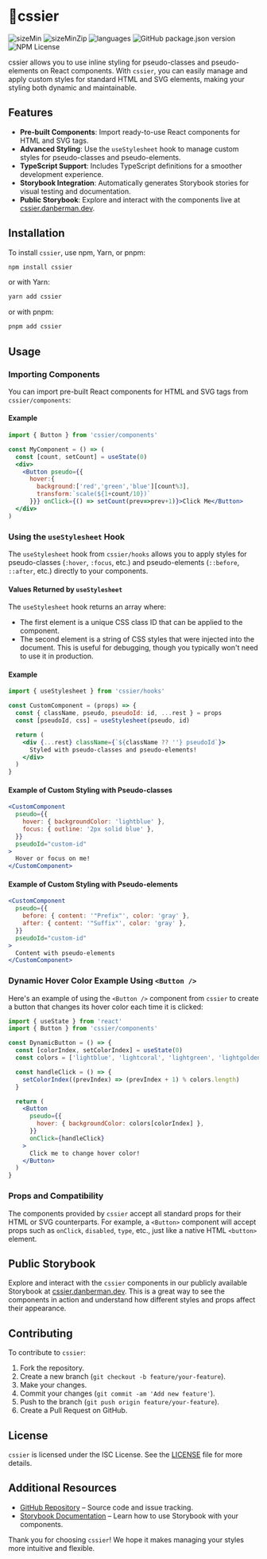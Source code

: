 # 🎇cssier

![sizeMin](https://img.shields.io/bundlephobia/min/cssier)
![sizeMinZip](https://img.shields.io/bundlephobia/minzip/cssier)
![languages](https://img.shields.io/github/languages/top/danbermantech/cssier)
![GitHub package.json version](https://img.shields.io/github/package-json/v/danbermantech/cssier)
![NPM License](https://img.shields.io/npm/l/cssier)

cssier allows you to use inline styling for pseudo-classes and pseudo-elements on React components. With `cssier`, you can easily manage and apply custom styles for standard HTML and SVG elements, making your styling both dynamic and maintainable.

## Features

- **Pre-built Components**: Import ready-to-use React components for HTML and SVG tags.
- **Advanced Styling**: Use the `useStylesheet` hook to manage custom styles for pseudo-classes and pseudo-elements.
- **TypeScript Support**: Includes TypeScript definitions for a smoother development experience.
- **Storybook Integration**: Automatically generates Storybook stories for visual testing and documentation.
- **Public Storybook**: Explore and interact with the components live at [cssier.danberman.dev](https://cssier.danberman.dev).

## Installation

To install `cssier`, use npm, Yarn, or pnpm:

```bash
npm install cssier
```

or with Yarn:

```bash
yarn add cssier
```

or with pnpm:

```bash
pnpm add cssier
```

## Usage

### Importing Components

You can import pre-built React components for HTML and SVG tags from `cssier/components`:

#### Example

```jsx
import { Button } from 'cssier/components'

const MyComponent = () => (
  const [count, setCount] = useState(0)
  <div>
    <Button pseudo={{
      hover:{
        background:['red','green','blue'][count%3],
        transform:`scale(${1+count/10})`
      }}} onClick={() => setCount(prev=>prev+1)}>Click Me</Button>
  </div>
)
```

### Using the `useStylesheet` Hook

The `useStylesheet` hook from `cssier/hooks` allows you to apply styles for pseudo-classes (`:hover`, `:focus`, etc.) and pseudo-elements (`::before`, `::after`, etc.) directly to your components.

#### Values Returned by `useStylesheet`

The `useStylesheet` hook returns an array where:

- The first element is a unique CSS class ID that can be applied to the component.
- The second element is a string of CSS styles that were injected into the document. This is useful for debugging, though you typically won't need to use it in production.

#### Example

```jsx
import { useStylesheet } from 'cssier/hooks'

const CustomComponent = (props) => {
  const { className, pseudo, pseudoId: id, ...rest } = props
  const [pseudoId, css] = useStylesheet(pseudo, id)

  return (
    <div {...rest} className={`${className ?? ''} pseudoId`}>
      Styled with pseudo-classes and pseudo-elements!
    </div>
  )
}
```

#### Example of Custom Styling with Pseudo-classes

```jsx
<CustomComponent
  pseudo={{
    hover: { backgroundColor: 'lightblue' },
    focus: { outline: '2px solid blue' },
  }}
  pseudoId="custom-id"
>
  Hover or focus on me!
</CustomComponent>
```

#### Example of Custom Styling with Pseudo-elements

```jsx
<CustomComponent
  pseudo={{
    before: { content: '"Prefix"', color: 'gray' },
    after: { content: '"Suffix"', color: 'gray' },
  }}
  pseudoId="custom-id"
>
  Content with pseudo-elements
</CustomComponent>
```

### Dynamic Hover Color Example Using `<Button />`

Here's an example of using the `<Button />` component from `cssier` to create a button that changes its hover color each time it is clicked:

```jsx
import { useState } from 'react'
import { Button } from 'cssier/components'

const DynamicButton = () => {
  const [colorIndex, setColorIndex] = useState(0)
  const colors = ['lightblue', 'lightcoral', 'lightgreen', 'lightgoldenrodyellow']

  const handleClick = () => {
    setColorIndex((prevIndex) => (prevIndex + 1) % colors.length)
  }

  return (
    <Button
      pseudo={{
        hover: { backgroundColor: colors[colorIndex] },
      }}
      onClick={handleClick}
    >
      Click me to change hover color!
    </Button>
  )
}
```

### Props and Compatibility

The components provided by `cssier` accept all standard props for their HTML or SVG counterparts. For example, a `<Button>` component will accept props such as `onClick`, `disabled`, `type`, etc., just like a native HTML `<button>` element.

## Public Storybook

Explore and interact with the `cssier` components in our publicly available Storybook at [cssier.danberman.dev](https://cssier.danberman.dev). This is a great way to see the components in action and understand how different styles and props affect their appearance.

## Contributing

To contribute to `cssier`:

1. Fork the repository.
2. Create a new branch (`git checkout -b feature/your-feature`).
3. Make your changes.
4. Commit your changes (`git commit -am 'Add new feature'`).
5. Push to the branch (`git push origin feature/your-feature`).
6. Create a Pull Request on GitHub.

## License

`cssier` is licensed under the ISC License. See the [LICENSE](LICENSE) file for more details.

## Additional Resources

- [GitHub Repository](https://github.com/DanBermanTech/cssier) – Source code and issue tracking.
- [Storybook Documentation](https://storybook.js.org/) – Learn how to use Storybook with your components.

Thank you for choosing `cssier`! We hope it makes managing your styles more intuitive and flexible.
